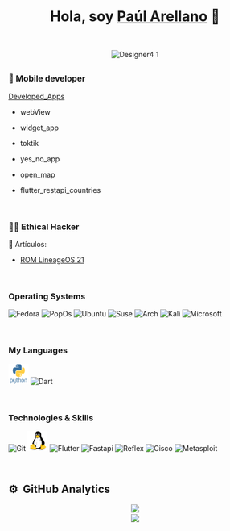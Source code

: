 <div align="center">
<h1 align="center">Hola, soy <a href="https://github.com/paularellanom">Paúl Arellano</a> 👋</h1>
<br>

![Designer4 1](https://github.com/paularellanom/paularellanom/assets/155793504/2f2d616a-1f4b-4277-94b6-8349b42fe236)

</div>

##

### 📲 Mobile developer

  [Developed_Apps](https://github.com/paularellanom/Flutter_Dev_apps)

  - webView

  - widget_app

  - toktik

  - yes_no_app

  - open_map

  - flutter_restapi_countries

<br>

 ### 👨‍💻 Ethical Hacker
  
  📗 Artículos:
  
  - [ROM LineageOS 21](https://github.com/paularellanom/rom_lineageOS21)

<br>

### Operating Systems
<p align="left">
<img src="https://www.vectorlogo.zone/logos/getfedora/getfedora-icon.svg" title="Fedora" alt="Fedora" width="40" height="40"/>
<img src="https://github.com/loganmarchione/homelab-svg-assets/blob/main/assets/popos.svg" title="PopOs" alt="PopOs" width="40" height="40"/> 
<img src="https://www.vectorlogo.zone/logos/ubuntu/ubuntu-icon.svg" title="Ubuntu" alt="Ubuntu" width="40" height="40"/>
<img src="https://www.vectorlogo.zone/logos/suse/suse-icon.svg" title="Suse" alt="Suse" width="40" height="40"/>
<img src="https://www.vectorlogo.zone/logos/archlinux/archlinux-icon.svg" title="Arch" alt="Arch" width="40" height="40"/>
<img src="https://www.kali.org/images/kali-dragon-icon.svg" title="Kali" alt="Kali" width="40" height="40"/>
  <img src="https://cdn-dynmedia-1.microsoft.com/is/content/microsoftcorp/Link-List-Icons-Microsoft-365?wid=40&hei=40" title="Microsoft" alt="Microsoft" width="40" height="40"/>
</p>

<br>

### My Languages
<p align="left">
<img src="https://github.com/devicons/devicon/blob/master/icons/python/python-original-wordmark.svg" title="Python" alt="Python" width="40" height="40"/>
<img src="https://www.vectorlogo.zone/logos/dartlang/dartlang-icon.svg" title="Dart" alt="Dart" width="40" height="40"/>
</p>

<br>

### Technologies & Skills

<p align="left">
<img src="https://www.vectorlogo.zone/logos/git-scm/git-scm-icon.svg" title="Git" alt="Git" width="40" height="40"/>
<img src="https://raw.githubusercontent.com/devicons/devicon/master/icons/linux/linux-original.svg" title="Linux" alt="Linux" width="40" height="40"/>
<img src="https://www.vectorlogo.zone/logos/flutterio/flutterio-icon.svg" title="Flutter" alt="Flutter" width="40" height="40"/>
<img src="https://github.com/gilbarbara/logos/blob/main/logos/fastapi.svg" title="Fastapi" alt="Fastapi" width="40" height="40"/>
<img src="https://reflex.dev/logos/light/reflex.svg" title="Reflex" alt="Reflex" width="40" height="40"/>
<img src="https://www.vectorlogo.zone/logos/cisco/cisco-icon.svg" alt="Cisco" title="Cisco" width="40" height="40"/>
<img src="https://www.kali.org/images/tool-logo-metasploit.svg" title="Metasploit" alt="Metasploit" width="40" height="40"/>  
</p>

<br>

## ⚙️ &nbsp;GitHub Analytics

<p align="center">
<a href="https://github.com/ArisGuimera">
  <img height="180em" src="https://github-readme-stats-eight-theta.vercel.app/api?username=paularellanom&show_icons=true&theme=algolia&include_all_commits=true&count_private=true"/>
  <br>
  <img height="180em" src="https://github-readme-stats-eight-theta.vercel.app/api/top-langs/?username=paularellanom&layout=compact&langs_count=8&theme=algolia"/>
</a>
</p>
